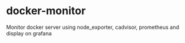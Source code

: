 # docker-monitor
Monitor docker server using node_exporter, cadvisor, prometheus and display on grafana
